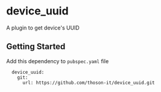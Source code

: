 # device_uuid

A plugin to get device's UUID

## Getting Started

Add this dependency to `pubspec.yaml` file
```
  device_uuid:
    git:
      url: https://github.com/thoson-it/device_uuid.git
```
